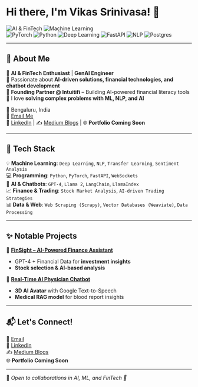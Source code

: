 <!--
**vikassrini/vikassrini** is a ✨ _special_ ✨ repository because its `README.md` (this file) appears on your GitHub profile.

Here are some ideas to get you started:

- 🔭 I’m currently working on ...
- 🌱 I’m currently learning ...
- 👯 I’m looking to collaborate on ...
- 🤔 I’m looking for help with ...
- 💬 Ask me about ...
- 📫 How to reach me: ...
- 😄 Pronouns: ...
- ⚡ Fun fact: ...
-->

# Hi there, I'm Vikas Srinivasa! 👋  

![AI & FinTech](https://img.shields.io/badge/-AI%20%26%20FinTech-blueviolet?style=flat) 
![Machine Learning](https://img.shields.io/badge/-Machine%20Learning-orange?style=flat)  
![PyTorch](https://img.shields.io/badge/PyTorch-%23EE4C2C.svg?style=flat&logo=PyTorch&logoColor=white)
![Python](https://img.shields.io/badge/-Python-3776AB?style=flat&logo=python&logoColor=white)
![Deep Learning](https://img.shields.io/badge/-Deep%20Learning-blue?style=flat)
![FastAPI](https://img.shields.io/badge/-FastAPI-009688?style=flat)
![NLP](https://img.shields.io/badge/-NLP-red?style=flat)
![Postgres](https://img.shields.io/badge/postgres-%23316192.svg?style=flat&logo=postgresql&logoColor=white)

---

## 🚀 About Me  

🔹 **AI & FinTech Enthusiast** | **GenAI Engineer**  
🔹 Passionate about **AI-driven solutions, financial technologies, and chatbot development**  
🔹 **Founding Partner @ Intuitifi** – Building AI-powered financial literacy tools  
🔹 I love **solving complex problems with ML, NLP, and AI**  

📍 Bengaluru, India  
📧 [Email Me](mailto:1rn20cs178.vikassrinivasa@gmail.com)  
🔗 [LinkedIn](https://www.linkedin.com/in/vikas-srinivasa) | ✍️ [Medium Blogs](https://medium.com/@vikassrinivasa) | 🌐 **Portfolio Coming Soon**  

---

## 🔧 Tech Stack  

💡 **Machine Learning**: `Deep Learning`, `NLP`, `Transfer Learning`, `Sentiment Analysis`  
💻 **Programming**: `Python`, `PyTorch`, `FastAPI`, `WebSockets`  
🤖 **AI & Chatbots**: `GPT-4`, `Llama 2`, `LangChain`, `LlamaIndex`  
📈 **Finance & Trading**: `Stock Market Analysis`, `AI-driven Trading Strategies`  
📊 **Data & Web**: `Web Scraping (Scrapy)`, `Vector Databases (Weaviate)`, `Data Processing`  

---

## ✨ Notable Projects  

📌 **[FinSight – AI-Powered Finance Assistant](https://github.com/vishwasg217/fin-sight)**  
- GPT-4 + Financial Data for **investment insights**  
- **Stock selection & AI-based analysis**  

📌 **[Real-Time AI Physician Chatbot](https://github.com/vikassrini/PhysicianAI-Chatbot)**  
- **3D AI Avatar** with Google Text-to-Speech  
- **Medical RAG model** for blood report insights  

---

## 📬 Let's Connect!  

📧 [Email](mailto:1rn20cs178.vikassrinivasa@gmail.com)  
🔗 [LinkedIn](https://www.linkedin.com/in/vikas-srinivasa)  
✍️ [Medium Blogs](https://medium.com/@vikassrinivasa)  
🌐 **Portfolio Coming Soon**  

---

🔹 _Open to collaborations in AI, ML, and FinTech 🚀_  

